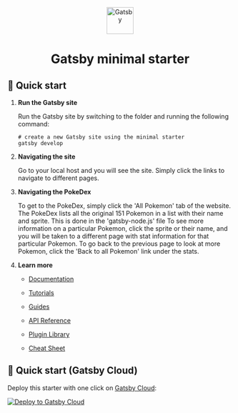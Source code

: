 <p align="center">
  <a href="https://www.gatsbyjs.com/?utm_source=starter&utm_medium=readme&utm_campaign=minimal-starter">
    <img alt="Gatsby" src="https://www.gatsbyjs.com/Gatsby-Monogram.svg" width="60" />
  </a>
</p>
<h1 align="center">
  Gatsby minimal starter
</h1>

## 🚀 Quick start

1.  **Run the Gatsby site**

    Run the Gatsby site by switching to the folder and running the following command:

    ```shell
    # create a new Gatsby site using the minimal starter
    gatsby develop
    ```

2.  **Navigating the site**

    Go to your local host and you will see the site. Simply click the links to navigate to different pages.

   

3.  **Navigating the PokeDex**

    To get to the PokeDex, simply click the 'All Pokemon' tab of the website.
    The PokeDex lists all the original 151 Pokemon in a list with their name and sprite.
    This is done in the 'gatsby-node.js' file
    To see more information on a particular Pokemon, click the sprite or their name, and you will be taken to a different page
    with stat information for that particular Pokemon.
    To go back to the previous page to look at more Pokemon, click the 'Back to all Pokemon' link under the stats.

    

4.  **Learn more**

    - [Documentation](https://www.gatsbyjs.com/docs/?utm_source=starter&utm_medium=readme&utm_campaign=minimal-starter)

    - [Tutorials](https://www.gatsbyjs.com/tutorial/?utm_source=starter&utm_medium=readme&utm_campaign=minimal-starter)

    - [Guides](https://www.gatsbyjs.com/tutorial/?utm_source=starter&utm_medium=readme&utm_campaign=minimal-starter)

    - [API Reference](https://www.gatsbyjs.com/docs/api-reference/?utm_source=starter&utm_medium=readme&utm_campaign=minimal-starter)

    - [Plugin Library](https://www.gatsbyjs.com/plugins?utm_source=starter&utm_medium=readme&utm_campaign=minimal-starter)

    - [Cheat Sheet](https://www.gatsbyjs.com/docs/cheat-sheet/?utm_source=starter&utm_medium=readme&utm_campaign=minimal-starter)

## 🚀 Quick start (Gatsby Cloud)

Deploy this starter with one click on [Gatsby Cloud](https://www.gatsbyjs.com/cloud/):

[<img src="https://www.gatsbyjs.com/deploynow.svg" alt="Deploy to Gatsby Cloud">](https://www.gatsbyjs.com/dashboard/deploynow?url=https://github.com/gatsbyjs/gatsby-starter-minimal)
